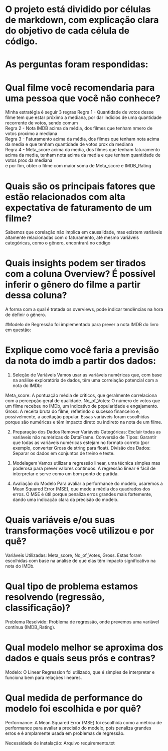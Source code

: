 # O projeto está dividido por células de markdown, com explicação clara do objetivo de cada célula de código.

# As perguntas foram respondidas:

# Qual filme você recomendaria para uma pessoa que você não conhece?
 Minha estratégia é seguir 3 regras
 Regra 1 - Quantidade de votos desse filme tem que estar próximo a mediana, por dar indícios de uma quantidade recorrente de votos, sendo comum <br>
 Regra 2 - Nota IMDB acima da média, dos filmes que tenham nmero de votos proximo a mediana <br>
 Regra 3 - Faturamento acima da média, dos filmes que tenham nota acima da media e que tenham quantidade de votos prox da mediana <br>
 Regra 4 - Meta_score acima da media, dos filmes que tenham faturamento acima da media, tenham nota acima da media e que tenham quantidade de votos prox da mediana <br>
  e por fim, obter o filme com maior soma de Meta_score e IMDB_Rating



# Quais são os principais fatores que estão relacionados com alta expectativa de faturamento de um filme? 
Sabemos que corelação não implica em causalidade, mas existem variáveis altamente relacionadas com o faturamento, até mesmo variáveis categóricas, como o gênero, encontrará no código

# Quais insights podem ser tirados com a coluna Overview? É possível inferir o gênero do filme a partir dessa coluna?
A forma com a qual é tratada os overviews, pode indicar tendências na hora de definir o gênero.

#Modelo de Regressão foi implementado para prever a nota IMDB do livro em questão:
# Explique como você faria a previsão da nota do imdb a partir dos dados:
1. Seleção de Variáveis
Vamos usar as variáveis numéricas que, com base na análise exploratória de dados, têm uma correlação potencial com a nota do IMDb:

Meta_score: A pontuação média de críticos, que geralmente correlaciona com a percepção geral de qualidade.
No_of_Votes: O número de votos que um filme recebeu no IMDb, um indicativo de popularidade e engajamento.
Gross: A receita bruta do filme, refletindo o sucesso financeiro e, possivelmente, a aceitação popular.
Essas variáveis foram escolhidas porque são numéricas e têm impacto direto ou indireto na nota de um filme.

2. Preparação dos Dados
Remover Variáveis Categóricas: Excluir todas as variáveis não numéricas do DataFrame.
Conversão de Tipos: Garantir que todas as variáveis numéricas estejam no formato correto (por exemplo, converter Gross de string para float).
Divisão dos Dados: Separar os dados em conjuntos de treino e teste.
3. Modelagem
Vamos utilizar a regressão linear, uma técnica simples mas poderosa para prever valores contínuos. A regressão linear é fácil de interpretar e serve como um bom ponto de partida.

4. Avaliação do Modelo
Para avaliar a performance do modelo, usaremos a Mean Squared Error (MSE), que mede a média dos quadrados dos erros. O MSE é útil porque penaliza erros grandes mais fortemente, dando uma indicação clara da precisão do modelo.

# Quais variáveis e/ou suas transformações você utilizou e por quê?
Variáveis Utilizadas: Meta_score, No_of_Votes, Gross. Estas foram escolhidas com base na análise de que elas têm impacto significativo na nota do IMDb.

# Qual tipo de problema estamos resolvendo (regressão, classificação)? 
Problema Resolvido: Problema de regressão, onde prevemos uma variável contínua (IMDB_Rating).

# Qual modelo melhor se aproxima dos dados e quais seus prós e contras? 
Modelo: O Linear Regression foi utilizado, que é simples de interpretar e funciona bem para relações lineares.

# Qual medida de performance do modelo foi escolhida e por quê?
Performance: A Mean Squared Error (MSE) foi escolhida como a métrica de performance para avaliar a precisão do modelo, pois penaliza grandes erros e é amplamente usada em problemas de regressão.


Necessidade de instalação: Arquivo requirements.txt

